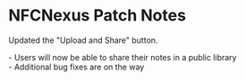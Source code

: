 # NFCNexus Patch Notes

Updated the "Upload and Share" button.<div>- Users will now be able to share their notes in a public library</div><div>- Additional bug fixes are on the way</div>